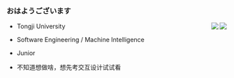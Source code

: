### おはようございます


<!-- <img align="right" src="https://github-readme-stats.vercel.app/api?username=frederickmo&show_icons=true&icon_color=CE1D2D&text_color=718096&bg_color=ffffff&hide_title=true" /> -->

<!-- ![frederickmo's GitHub stats](https://github-readme-stats.vercel.app/api?username=frederickmo&show_icons=true&theme=swift&hide_title=true) -->

<img align="right" src="https://github-readme-stats.vercel.app/api?username=frederickmo&show_icons=true&theme=swift&hide_title=true" />

<img align="right" src="https://github-readme-stats.vercel.app/api/top-langs/?username=frederickmo&layout=compact" />

<!--[![Top Langs](https://github-readme-stats.vercel.app/api/top-langs/?username=frederickmo&layout=compact)](https://github.com/anuraghazra/github-readme-stats)-->

<!--
**frederickmo/frederickmo** is a ✨ _special_ ✨ repository because its `README.md` (this file) appears on your GitHub profile.

Here are some ideas to get you started:

- 🔭 I’m currently working on ...
- 🌱 I’m currently learning ...
- 👯 I’m looking to collaborate on ...
- 🤔 I’m looking for help with ...
- 💬 Ask me about ...
- 📫 How to reach me: ...
- 😄 Pronouns: ...
- ⚡ Fun fact: ...
-->

 - Tongji University
 - Software Engineering / Machine Intelligence
 - Junior

 - 不知道想做啥，想先考交互设计试试看
